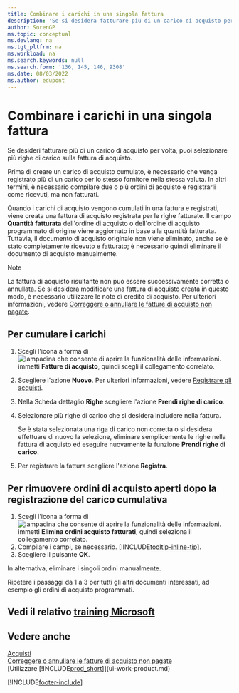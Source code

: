 ```yaml
---
title: Combinare i carichi in una singola fattura
description: 'Se si desidera fatturare più di un carico di acquisto per volta, utilizzare la funzione Cumula carichi.'
author: SorenGP
ms.topic: conceptual
ms.devlang: na
ms.tgt_pltfrm: na
ms.workload: na
ms.search.keywords: null
ms.search.form: '136, 145, 146, 9308'
ms.date: 08/03/2022
ms.author: edupont
---
```

# Combinare i carichi in una singola fattura

Se desideri fatturare più di un carico di acquisto per volta, puoi selezionare più righe di carico sulla fattura di acquisto.  

Prima di creare un carico di acquisto cumulato, è necessario che venga registrato più di un carico per lo stesso fornitore nella stessa valuta. In altri termini, è necessario compilare due o più ordini di acquisto e registrarli come ricevuti, ma non fatturati.  

Quando i carichi di acquisto vengono cumulati in una fattura e registrati, viene creata una fattura di acquisto registrata per le righe fatturate. Il campo **Quantità fatturata** dell'ordine di acquisto o dell'ordine di acquisto programmato di origine viene aggiornato in base alla quantità fatturata. Tuttavia, il documento di acquisto originale non viene eliminato, anche se è stato completamente ricevuto e fatturato; è necessario quindi eliminare il documento di acquisto manualmente.  

> [!NOTE]
> La fattura di acquisto risultante non può essere successivamente corretta o annullata. Se si desidera modificare una fattura di acquisto creata in questo modo, è necessario utilizzare le note di credito di acquisto. Per ulteriori informazioni, vedere [Correggere o annullare le fatture di acquisto non pagate](purchasing-how-correct-cancel-unpaid-purchase-invoices.md).

## Per cumulare i carichi

1. Scegli l'icona a forma di ![lampadina che consente di aprire la funzionalità delle informazioni.](media/ui-search/search_small.png "Dimmi cosa vuoi fare") immetti **Fatture di acquisto**, quindi scegli il collegamento correlato.  
2. Scegliere l'azione **Nuovo**. Per ulteriori informazioni, vedere [Registrare gli acquisti](purchasing-how-record-purchases.md).  
3. Nella Scheda dettaglio **Righe** scegliere l'azione **Prendi righe di carico**.  
4. Selezionare più righe di carico che si desidera includere nella fattura.  

    Se è stata selezionata una riga di carico non corretta o si desidera effettuare di nuovo la selezione, eliminare semplicemente le righe nella fattura di acquisto ed eseguire nuovamente la funzione **Prendi righe di carico**.  
5. Per registrare la fattura scegliere l'azione **Registra**.  

## Per rimuovere ordini di acquisto aperti dopo la registrazione del carico cumulativa

1. Scegli l'icona a forma di ![lampadina che consente di aprire la funzionalità delle informazioni.](media/ui-search/search_small.png "Dimmi cosa vuoi fare") immetti **Elimina ordini acquisto fatturati**, quindi seleziona il collegamento correlato.  
2. Compilare i campi, se necessario. [!INCLUDE[tooltip-inline-tip](includes/tooltip-inline-tip_md.md)].
3. Scegliere il pulsante **OK**.  

In alternativa, eliminare i singoli ordini manualmente.

Ripetere i passaggi da 1 a 3 per tutti gli altri documenti interessati, ad esempio gli ordini di acquisto programmati.

## Vedi il relativo [training Microsoft](/training/modules/processing-invoices-dynamics-365-business-central/)

## Vedere anche

[Acquisti](purchasing-manage-purchasing.md)  
[Correggere o annullare le fatture di acquisto non pagate](purchasing-how-correct-cancel-unpaid-purchase-invoices.md)  
[Utilizzare [!INCLUDE[prod_short](includes/prod_short.md)]](ui-work-product.md)  


[!INCLUDE[footer-include](includes/footer-banner.md)]
